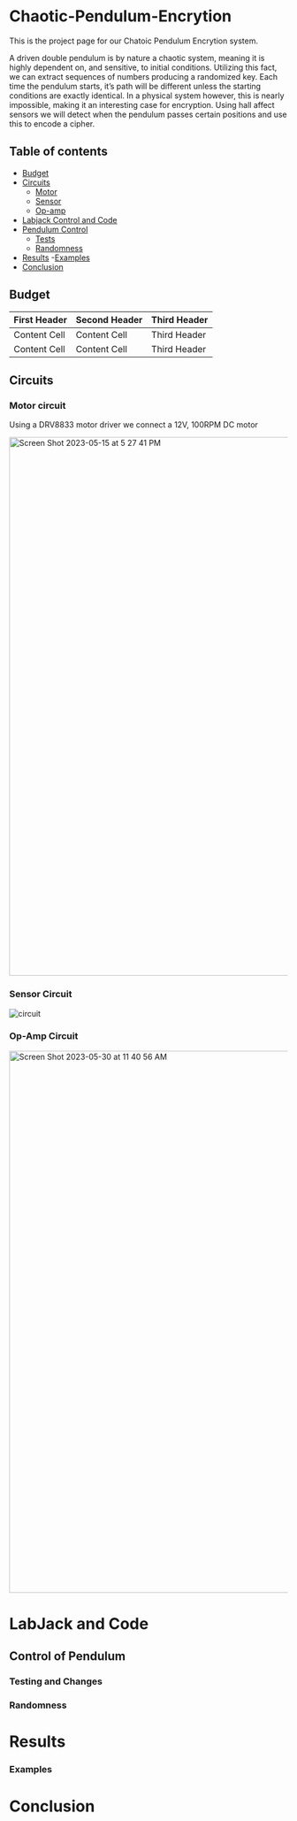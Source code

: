 # Chaotic-Pendulum-Encrytion
This is the project page for our Chatoic Pendulum Encrytion system. 

A driven double pendulum is by nature a chaotic system, meaning it is highly dependent on, and sensitive, to
initial conditions. Utilizing this fact, we can extract sequences of numbers producing a randomized key. Each time the
pendulum starts, it’s path will be different unless the starting conditions are exactly identical. In a physical system
however, this is nearly impossible, making it an interesting case for encryption. Using hall affect sensors we will
detect when the pendulum passes certain positions and use this to encode a cipher.



## Table of contents
- [Budget](https://github.com/vbodenstein/Chaotic-Pendulum-Encrytion/blob/main/README.md#budget)
- [Circuits](https://github.com/vbodenstein/Chaotic-Pendulum-Encrytion/blob/main/README.md#circuits)
    - [Motor](https://github.com/vbodenstein/Chaotic-Pendulum-Encrytion/blob/main/README.md#motor-circuit)
    - [Sensor](https://github.com/vbodenstein/Chaotic-Pendulum-Encrytion/blob/main/README.md#sensor-circuit)
    - [Op-amp](https://github.com/vbodenstein/Chaotic-Pendulum-Encrytion/blob/main/README.md#op-amp-circuit)
- [Labjack Control and Code](https://github.com/vbodenstein/Chaotic-Pendulum-Encrytion/blob/main/README.md#labjack-and-code)
- [Pendulum Control](https://github.com/vbodenstein/Chaotic-Pendulum-Encrytion/blob/main/README.md#control-of-pendulum)
    - [Tests](https://github.com/vbodenstein/Chaotic-Pendulum-Encrytion/blob/main/README.md#testing-and-changes)
    - [Randomness](https://github.com/vbodenstein/Chaotic-Pendulum-Encrytion/blob/main/README.md#randomness)
- [Results](https://github.com/vbodenstein/Chaotic-Pendulum-Encrytion/blob/main/README.md#results)
    -[Examples](https://github.com/vbodenstein/Chaotic-Pendulum-Encrytion/blob/main/README.md#examples)
- [Conclusion](https://github.com/vbodenstein/Chaotic-Pendulum-Encrytion/blob/main/README.md#conclusion)


## Budget

| First Header  | Second Header | Third Header |
| ------------- | ------------- | ------------- |
| Content Cell  | Content Cell  | Third Header |
| Content Cell  | Content Cell  | Third Header |



## Circuits 

### Motor circuit 
Using a DRV8833 motor driver we connect a 12V, 100RPM DC motor

<img width="974" alt="Screen Shot 2023-05-15 at 5 27 41 PM" src="https://github.com/vbodenstein/Chaotic-Pendulum-Encrytion/assets/133536500/761e181d-c835-4561-83f3-1964c36d5877">



### Sensor Circuit

![circuit](https://github.com/vbodenstein/Chaotic-Pendulum-Encrytion/assets/133536500/f747b40a-b0e2-493b-96f8-a94cdae36696)


### Op-Amp Circuit

<img width="980" alt="Screen Shot 2023-05-30 at 11 40 56 AM" src="https://github.com/vbodenstein/Chaotic-Pendulum-Encrytion/assets/133536500/95555882-8c0f-4dd4-89f7-c37b6799e240">



# LabJack and Code




## Control of Pendulum

### Testing and Changes 

### Randomness



# Results


### Examples



# Conclusion
